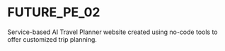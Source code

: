 # FUTURE_PE_02
Service-based AI Travel Planner website created using no-code tools to offer customized trip planning.
